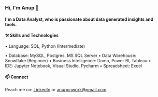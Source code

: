 
### Hi, I'm Anup 👋

#### I'm a Data Analyst, who is passionate about data generated insights and tools.

#### ⚒️ Skills and Technologies

• Language: SQL, Python (Intermediate)

• Database: MySQL, Postgres, MS SQL Server
• Data Warehouse: Snowflake (Beginner)
• Business Intelligence: Domo, Power BI, Tableau
• IDE: Jupyter Notebook, Visual Studio, Pycharm
• Spreadsheet: Excel

#### 📫 Connect 
Reach me on: <a href="https://www.linkedin.com/in/anup-meshram/">LinkedIn</a> or anuponwork@gmail.com
